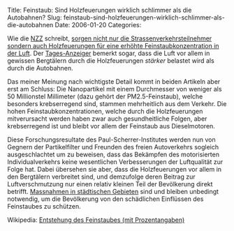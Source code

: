 Title: Feinstaub: Sind Holzfeuerungen wirklich schlimmer als die Autobahnen?
Slug: feinstaub-sind-holzfeuerungen-wirklich-schlimmer-als-die-autobahnen
Date: 2006-01-20
Categories:

Wie die [NZZ](http://www.nzz.ch/) schreibt, [sorgen nicht nur die Strassenverkehrsteilnehmer sondern auch Holzfeuerungen für eine erhöhte Feinstaubkonzentration in der Luft](http://www.nzz.ch/2006/01/20/il/newzzEIO9XN7B-12.html). Der [Tages-Anzeiger](http://www.tagesanzeiger.ch/) bemerkt sogar, dass die Luft vor allem in gewissen Bergtälern durch die Holzfeuerungen _stärker_ belastet wird als durch die Autobahnen.

Das meiner Meinung nach wichtigste Detail kommt in beiden Artikeln aber erst am Schluss: Die Nanopartikel mit einem Durchmesser von weniger als 50 Millionstel Millimeter (dazu gehört der PM2.5-Feinstaub), welche besonders krebserregend sind, stammen mehrheitlich aus dem Verkehr. Die hohen Feinstaubkonzentrationen, welche durch die Holzfeuerungen mitverursacht werden haben zwar auch gesundheitliche Folgen, aber krebserregend ist und bleibt vor allem der Feinstaub aus Dieselmotoren.

Diese Forschungsresultate des Paul-Scherrer-Institutes werden nun von Gegnern der Partikelfilter und Freunden des freien Autoverkehrs sogleich ausgeschlachtet um zu beweisen, dass das Bekämpfen des motorisierten Individualverkehrs keine wesentlichen Verbesserungen der Luftqualität zur Folge hat. Dabei übersehen sie aber, dass die Holzfeuerungen vor allem in den Bergtälern verbreitet sind, und demzufolge deren Beitrag zur Luftverschmutzung nur einen relativ kleinen Teil der Bevölkerung direkt betrifft. [Massnahmen in städtischen Gebieten](http://blog.irregular.ch/2006/01/16/feinstaub-die-politik-kommt-in-bewegung/) sind und bleiben unbedingt notwendig, um die Bevölkerung von den schädlichen Einflüssen des Feinstaubes zu schützen.

Wikipedia: [Entstehung des Feinstaubes (mit Prozentangaben)](http://de.wikipedia.org/wiki/Feinstaub#Entstehung)
